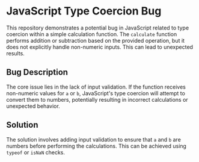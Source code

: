 # JavaScript Type Coercion Bug

This repository demonstrates a potential bug in JavaScript related to type coercion within a simple calculation function. The `calculate` function performs addition or subtraction based on the provided operation, but it does not explicitly handle non-numeric inputs. This can lead to unexpected results.

## Bug Description

The core issue lies in the lack of input validation.  If the function receives non-numeric values for `a` or `b`, JavaScript's type coercion will attempt to convert them to numbers, potentially resulting in incorrect calculations or unexpected behavior.

## Solution

The solution involves adding input validation to ensure that `a` and `b` are numbers before performing the calculations.  This can be achieved using `typeof` or `isNaN` checks.